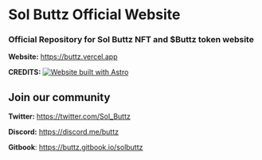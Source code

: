 # Sol Buttz Official Website
### Official Repository for Sol Buttz NFT and $Buttz token website

**Website:** https://buttz.vercel.app

**CREDITS:**
[![Website built with Astro](https://astro.badg.es/v1/built-with-astro.svg)](https://astro.build)


## Join our community
**Twitter:** https://twitter.com/Sol_Buttz

**Discord:** https://discord.me/buttz

**Gitbook**: https://buttz.gitbook.io/solbuttz
